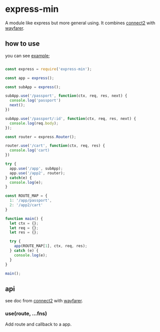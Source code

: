 # express-min

A module like express but more general using. It combines [connect2](https://www.npmjs.com/package/connect2) with [wayfarer](https://www.npmjs.com/package/wayfarer).

## how to use

you can see [example](./example);

```js

const express = require('express-min');

const app = express();

const subApp = express();

subApp.use('/passport', function(ctx, req, res, next) {
  console.log('passport')
  next();
})

subApp.use('/passport/:id', function(ctx, req, res, next) {
  console.log(req.body);
});

const router = express.Router();

router.use('/cart', function(ctx, req, res) {
  console.log('cart)
})

try {
  app.use('/app', subApp);
  app.use('/app2', router);
} catch(e) {
  console.log(e);
}

const ROUTE_MAP = {
  1: '/app/passport',
  2: '/app2/cart'
}

function main() {
  let ctx = {};
  let req = {};
  let res = {};

  try {
    app(ROUTE_MAP[1], ctx, req, res);
  } catch (e) {
    console.log(e);
  }
}

main();

```

## api

see doc from [connect2](https://www.npmjs.com/package/connect2) with [wayfarer](https://www.npmjs.com/package/wayfarer).

### use(route, ...fns)

Add route and callback to a app.




